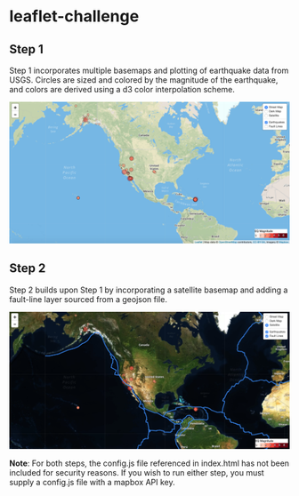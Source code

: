 # leaflet-challenge

## Step 1

Step 1 incorporates multiple basemaps and plotting of earthquake data from USGS. Circles are sized and colored by the magnitude of the earthquake, and colors are derived using a d3 color interpolation scheme.

<img src='./images/step1.png'>

## Step 2

Step 2 builds upon Step 1 by incorporating a satellite basemap and adding a fault-line layer sourced from a geojson file.

<img src='./images/step2.png'>

**Note**: For both steps, the config.js file referenced in index.html has not been included for security reasons. If you wish to run either step, you must supply a config.js file with a mapbox API key.
